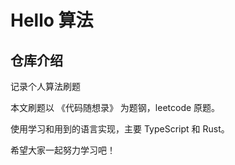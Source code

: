 # Hello 算法

## 仓库介绍
记录个人算法刷题

本文刷题以 《代码随想录》 为题钢，leetcode 原题。

使用学习和用到的语言实现，主要 TypeScript 和 Rust。

希望大家一起努力学习吧！